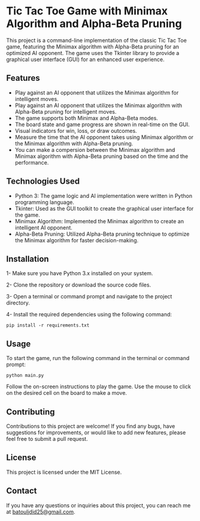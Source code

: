 
# Tic Tac Toe Game with Minimax Algorithm and Alpha-Beta Pruning

This project is a command-line implementation of the classic Tic Tac Toe game, featuring the Minimax algorithm with Alpha-Beta pruning for an optimized AI opponent. The game uses the Tkinter library to provide a graphical user interface (GUI) for an enhanced user experience.




## Features


- Play against an AI opponent that utilizes the Minimax algorithm  for intelligent moves.
- Play against an AI opponent that utilizes the Minimax algorithm with Alpha-Beta pruning for intelligent moves.
- The game supports both Minimax and Alpha-Beta modes.
- The board state and game progress are shown in real-time on the GUI.
- Visual indicators for win, loss, or draw outcomes.
- Measure the time that the AI opponent takes using Minimax algorithm or the Minimax algorithm with Alpha-Beta pruning.
- You can make a compersion between the Minimax algorithm and Minimax algorithm with Alpha-Beta pruning based on the time and the performance.






## Technologies Used

- Python 3: The game logic and AI implementation were written in Python programming language.
- Tkinter: Used as the GUI toolkit to create the graphical user interface for the game.
- Minimax Algorithm: Implemented the Minimax algorithm to create an intelligent AI opponent.
- Alpha-Beta Pruning: Utilized Alpha-Beta pruning technique to optimize the Minimax algorithm for faster decision-making.



## Installation

1- Make sure you have Python 3.x installed on your system.

2- Clone the repository or download the source code files.

3- Open a terminal or command prompt and navigate to the project directory.

4- Install the required dependencies using the following command:

    pip install -r requirements.txt

    
## Usage
To start the game, run the following command in the terminal or command prompt:

    python main.py

Follow the on-screen instructions to play the game. Use the mouse to click on the desired cell on the board to make a move.

## Contributing

Contributions to this project are welcome! If you find any bugs, have suggestions for improvements, or would like to add new features, please feel free to submit a pull request.


## License

This project is licensed under the MIT License.





## Contact
If you have any questions or inquiries about this project, you can reach me at batouljdid25@gmail.com.
